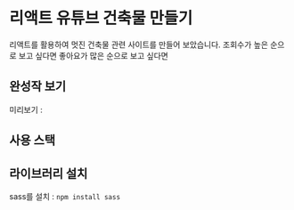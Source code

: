 # 리액트 유튜브 건축물 만들기 

리액트를 활용하여 멋진 건축물 관련 사이트를 만들어 보았습니다.
조회수가 높은 순으로 보고 싶다면
좋아요가 많은 순으로 보고 싶다면


## 완성작 보기
미리보기 :

## 사용 스택 

## 라이브러리 설치
sass를 설치 : `npm install sass`
